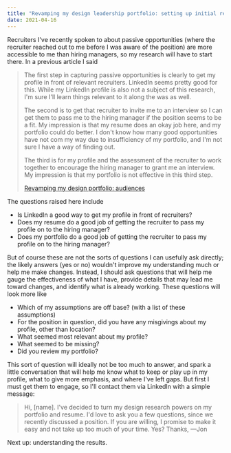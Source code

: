 ```yaml
---
title: "Revamping my design leadership portfolio: setting up initial research with recruiters"
date: 2021-04-16
---
```


Recruiters I've recently spoken to about passive opportunities (where the recruiter reached out to me before I was aware of the position) are more accessible to me than hiring managers, so my research will have to start there. In a previous article I said

> The first step in capturing passive opportunities is clearly to get my profile in front of relevant recruiters. LinkedIn seems pretty good for this. While my LinkedIn profile is also not a subject of this research, I'm sure I'll learn things relevant to it along the was as well.
> 
> The second is to get that recruiter to invite me to an interview so I can get them to pass me to the hiring manager if the position seems to be a fit. My impression is that my resume does an okay job here, and my portfolio could do better. I don't know how many good opportunities have not com my way due to insufficiency of my portfolio, and I'm not sure I have a way of finding out.
> 
> The third is for my profile and the assessment of the recruiter to work together to encourage the hiring manager to grant me an interview. My impression is that my portfolio is not effective in this third step.
> 
> [Revamping my design portfolio: audiences](https://jonplummer.local/2021/03/27/revamping-my-design-leadership-portfolio-audiences/)

The questions raised here include

- Is LinkedIn a good way to get my profile in front of recruiters?
- Does my resume do a good job of getting the recruiter to pass my profile on to the hiring manager?
- Does my portfolio do a good job of getting the recruiter to pass my profile on to the hiring manager?

But of course these are not the sorts of questions I can usefully ask directly; the likely answers (yes or no) wouldn't improve my understanding much or help me make changes. Instead, I should ask questions that will help me gauge the effectiveness of what I have, provide details that may lead me toward changes, and identify what is already working. These questions will look more like

- Which of my assumptions are off base? (with a list of these assumptions)
- For the position in question, did you have any misgivings about my profile, other than location?
- What seemed most relevant about my profile?
- What seemed to be missing?
- Did you review my portfolio?

This sort of question will ideally not be too much to answer, and spark a little conversation that will help me know what to keep or play up in my profile, what to give more emphasis, and where I've left gaps. But first I must get them to engage, so I'll contact them via LinkedIn with a simple message:

> Hi, \[name\]. I've decided to turn my design research powers on my portfolio and resume. I'd love to ask you a few questions, since we recently discussed a position. If you are willing, I promise to make it easy and not take up too much of your time. Yes? Thanks, —Jon

Next up: understanding the results.
